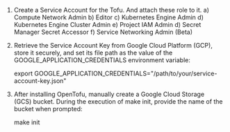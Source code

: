 1) Create a Service Account for the Tofu. And attach these role to it.
     a) Compute Network Admin
     b) Editor
     c) Kubernetes Engine Admin
     d) Kubernetes Engine Cluster Admin
     e) Project IAM Admin
     d) Secret Manager Secret Accessor
     f) Service Networking Admin (Beta)

3) Retrieve the Service Account Key from Google Cloud Platform (GCP), store it securely, and set its file path as the value of the GOOGLE_APPLICATION_CREDENTIALS environment variable:
   
   export GOOGLE_APPLICATION_CREDENTIALS="/path/to/your/service-account-key.json"

3) After installing OpenTofu, manually create a Google Cloud Storage (GCS) bucket. During the execution of make init, provide the name of the bucket when prompted:

   make init
